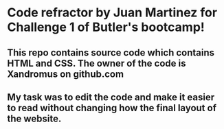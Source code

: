 # Code refractor by Juan Martinez for Challenge 1 of Butler's bootcamp!
## This repo contains source code which contains HTML and CSS. The owner of the code is Xandromus on github.com
## My task was to edit the code and make it easier to read without changing how the final layout of the website.
